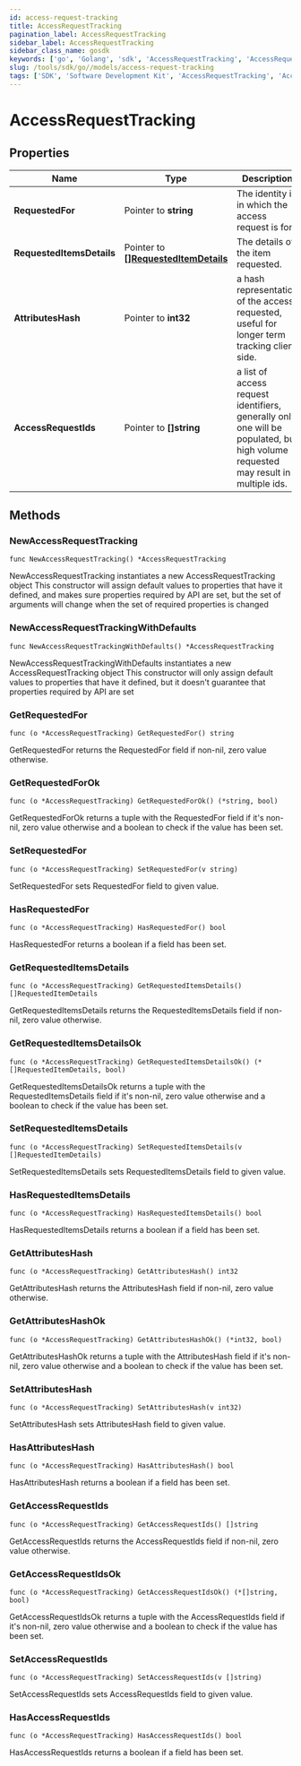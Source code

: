 ```yaml
---
id: access-request-tracking
title: AccessRequestTracking
pagination_label: AccessRequestTracking
sidebar_label: AccessRequestTracking
sidebar_class_name: gosdk
keywords: ['go', 'Golang', 'sdk', 'AccessRequestTracking', 'AccessRequestTracking'] 
slug: /tools/sdk/go//models/access-request-tracking
tags: ['SDK', 'Software Development Kit', 'AccessRequestTracking', 'AccessRequestTracking']
---
```


# AccessRequestTracking

## Properties

Name | Type | Description | Notes
------------ | ------------- | ------------- | -------------
**RequestedFor** | Pointer to **string** | The identity id in which the access request is for. | [optional] 
**RequestedItemsDetails** | Pointer to [**[]RequestedItemDetails**](requested-item-details) | The details of the item requested. | [optional] 
**AttributesHash** | Pointer to **int32** | a hash representation of the access requested, useful for longer term tracking client side. | [optional] 
**AccessRequestIds** | Pointer to **[]string** | a list of access request identifiers, generally only one will be populated, but high volume requested may result in multiple ids. | [optional] 

## Methods

### NewAccessRequestTracking

`func NewAccessRequestTracking() *AccessRequestTracking`

NewAccessRequestTracking instantiates a new AccessRequestTracking object
This constructor will assign default values to properties that have it defined,
and makes sure properties required by API are set, but the set of arguments
will change when the set of required properties is changed

### NewAccessRequestTrackingWithDefaults

`func NewAccessRequestTrackingWithDefaults() *AccessRequestTracking`

NewAccessRequestTrackingWithDefaults instantiates a new AccessRequestTracking object
This constructor will only assign default values to properties that have it defined,
but it doesn't guarantee that properties required by API are set

### GetRequestedFor

`func (o *AccessRequestTracking) GetRequestedFor() string`

GetRequestedFor returns the RequestedFor field if non-nil, zero value otherwise.

### GetRequestedForOk

`func (o *AccessRequestTracking) GetRequestedForOk() (*string, bool)`

GetRequestedForOk returns a tuple with the RequestedFor field if it's non-nil, zero value otherwise
and a boolean to check if the value has been set.

### SetRequestedFor

`func (o *AccessRequestTracking) SetRequestedFor(v string)`

SetRequestedFor sets RequestedFor field to given value.

### HasRequestedFor

`func (o *AccessRequestTracking) HasRequestedFor() bool`

HasRequestedFor returns a boolean if a field has been set.

### GetRequestedItemsDetails

`func (o *AccessRequestTracking) GetRequestedItemsDetails() []RequestedItemDetails`

GetRequestedItemsDetails returns the RequestedItemsDetails field if non-nil, zero value otherwise.

### GetRequestedItemsDetailsOk

`func (o *AccessRequestTracking) GetRequestedItemsDetailsOk() (*[]RequestedItemDetails, bool)`

GetRequestedItemsDetailsOk returns a tuple with the RequestedItemsDetails field if it's non-nil, zero value otherwise
and a boolean to check if the value has been set.

### SetRequestedItemsDetails

`func (o *AccessRequestTracking) SetRequestedItemsDetails(v []RequestedItemDetails)`

SetRequestedItemsDetails sets RequestedItemsDetails field to given value.

### HasRequestedItemsDetails

`func (o *AccessRequestTracking) HasRequestedItemsDetails() bool`

HasRequestedItemsDetails returns a boolean if a field has been set.

### GetAttributesHash

`func (o *AccessRequestTracking) GetAttributesHash() int32`

GetAttributesHash returns the AttributesHash field if non-nil, zero value otherwise.

### GetAttributesHashOk

`func (o *AccessRequestTracking) GetAttributesHashOk() (*int32, bool)`

GetAttributesHashOk returns a tuple with the AttributesHash field if it's non-nil, zero value otherwise
and a boolean to check if the value has been set.

### SetAttributesHash

`func (o *AccessRequestTracking) SetAttributesHash(v int32)`

SetAttributesHash sets AttributesHash field to given value.

### HasAttributesHash

`func (o *AccessRequestTracking) HasAttributesHash() bool`

HasAttributesHash returns a boolean if a field has been set.

### GetAccessRequestIds

`func (o *AccessRequestTracking) GetAccessRequestIds() []string`

GetAccessRequestIds returns the AccessRequestIds field if non-nil, zero value otherwise.

### GetAccessRequestIdsOk

`func (o *AccessRequestTracking) GetAccessRequestIdsOk() (*[]string, bool)`

GetAccessRequestIdsOk returns a tuple with the AccessRequestIds field if it's non-nil, zero value otherwise
and a boolean to check if the value has been set.

### SetAccessRequestIds

`func (o *AccessRequestTracking) SetAccessRequestIds(v []string)`

SetAccessRequestIds sets AccessRequestIds field to given value.

### HasAccessRequestIds

`func (o *AccessRequestTracking) HasAccessRequestIds() bool`

HasAccessRequestIds returns a boolean if a field has been set.


